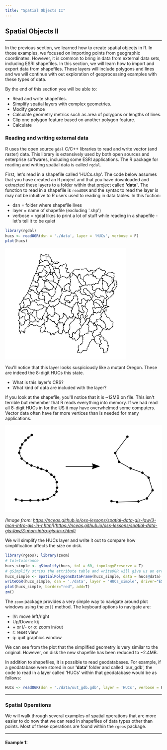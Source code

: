 ```yaml
---
title: "Spatial Objects II"
---
```


## Spatial Objects II

----

In the previous section, we learned how to create spatial objects in R. In those examples, we focused on importing points from geographic coordinates. However, it is common to bring in data from external data sets, including ESRI shapefiles. In this section, we will learn how to import and export data from shapefiles. These layers will include polygons and lines and we will continue with out exploration of geoprocessing examples with these types of data. 

By the end of this section you will be able to:

- Read and write shapefiles.
- Simplify spatial layers with complex geometries.
- Modify geomoe
- Calculate geometry metrics such as area of polygons or lengths of lines.
- Clip one polygon feature based on another polygon feature.
- Calculate 

### Reading and writing external data

R uses the open source `gdal` C/C++ libraries to read and write vector (and raster) data. This library is extensively used by both open sources and enterprise softwares, including some ESRI applications. The R package for reading and writing spatial data is called `rgdal`. 

First, let's read in a shapefile called 'HUCs.shp'. The code below assumes that you have created an R project and that you have downloaded and extracted these layers to a folder within that project called **'data'**. The function to read in a shapefile is `readOGR` and the syntax to read the layer is may not be intuitive to R users used to reading in data tables. In this fuction:

- dsn = folder where shapefile lives
- layer = name of shapefile (excluding '.shp')
- verbose = rgdal likes to print a lot of stuff while reading in a shapefile - let's tell it to be quiet

```r
library(rgdal)
hucs <- readOGR(dsn = './data', layer = 'HUCs', verbose = F)
plot(hucs)
```

![huc 8 oregon](../../../img/hucs-8a.png)

You'll notice that this layer looks suspiciously like a mutant Oregon. These are indeed the 8-digit HUCs this state. 

- What is this layer's CRS?
- What kind of data are included with the layer?

If you look at the shapefile, you'll notice that it is ~12MB on file. This isn't terrible but remember that R reads everything into memory. If we had read all 8-digit HUCs in for the US it may have overwhelmed some computers. Vector data often have far more vertices than is needed for many applications.

![simplification](../../../img/simplification.png)

*[Image from: https://nceas.github.io/oss-lessons/spatial-data-gis-law/3-mon-intro-gis-in-r.html](https://nceas.github.io/oss-lessons/spatial-data-gis-law/3-mon-intro-gis-in-r.html)*

We will simplify the HUCs layer and write it out to compare how simplification affects the size on disk.

```r
library(rgeos); library(zoom)
# tol=tolerance
hucs_simple <- gSimplify(hucs, tol = 60, topologyPreserve = T)
# gSimplify strips the attribute table and writeOGR will give us an error if we try to write a shapefile without a table. 
hucs_simple <- SpatialPolygonsDataFrame(hucs_simple, data = hucs@data)
writeOGR(hucs_simple, dsn = './data', layer = 'HUCs_simple', driver="ESRI Shapefile")
plot(hucs_simple, border="red", add=T)
zm()
```

The `zoom` package provides a very simple way to navigate around plot windows using the `zm()` method. The keyboard options to navigate are:

- l/r: move left/right
- Up/Down: k/j
- <span>&#43;</span> or i/- or o: zoom in/out
- r: reset view
- q: quit graphics window

We can see from the plot that the simplified geometry is very similar to the original. However, on disk the new shapefile has been reduced to ~2.4MB. 

In addition to shapefiles, it is possible to read geodatabases. For example, if a geodatabase were stored in our **'data'** folder and called 'our_gdb', the code to read in a layer called 'HUCs' within that geodatabase would be as follows:

```r
HUCs <- readOGR(dsn = './data/out_gdb.gdb', layer = 'HUCs', verbose = F)
```

---

### Spatial Operations

We will walk through several examples of spatial operations that are more easier to do now that we can read in shapefiles of data types other than points. Most of these operations are found within the `rgeos` package.   

---

#### Example 1: 


